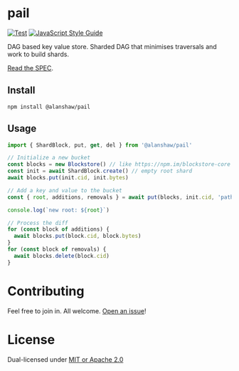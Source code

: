 # pail

[![Test](https://github.com/alanshaw/pail/actions/workflows/test.yml/badge.svg)](https://github.com/alanshaw/pail/actions/workflows/test.yml)
[![JavaScript Style Guide](https://img.shields.io/badge/code_style-standard-brightgreen.svg)](https://standardjs.com)

DAG based key value store. Sharded DAG that minimises traversals and work to build shards.

[Read the SPEC](https://hackmd.io/@alanshaw/pail).

## Install

```
npm install @alanshaw/pail
```

## Usage

```js
import { ShardBlock, put, get, del } from '@alanshaw/pail'

// Initialize a new bucket
const blocks = new Blockstore() // like https://npm.im/blockstore-core
const init = await ShardBlock.create() // empty root shard
await blocks.put(init.cid, init.bytes)

// Add a key and value to the bucket
const { root, additions, removals } = await put(blocks, init.cid, 'path/to/data0', dataCID0)

console.log(`new root: ${root}`)

// Process the diff
for (const block of additions) {
  await blocks.put(block.cid, block.bytes)
}
for (const block of removals) {
  await blocks.delete(block.cid)
}
```
# Contributing

Feel free to join in. All welcome. [Open an issue](https://github.com/alanshaw/pail/issues)!

# License

Dual-licensed under [MIT or Apache 2.0](https://github.com/alanshaw/pail/blob/main/LICENSE.md)
